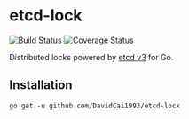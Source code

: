 # etcd-lock
[![Build Status](https://travis-ci.org/DavidCai1993/etcd-lock.svg?branch=master)](https://travis-ci.org/DavidCai1993/etcd-lock)
[![Coverage Status](https://coveralls.io/repos/github/DavidCai1993/etcd-lock/badge.svg?branch=master)](https://coveralls.io/github/DavidCai1993/etcd-lock?branch=master)

Distributed locks powered by [etcd v3](https://github.com/coreos/etcd) for Go.

## Installation

```
go get -u github.com/DavidCai1993/etcd-lock
```
